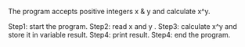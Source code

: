The program accepts positive integers x & y and calculate x^y.

Step1: start the program.
Step2: read x and y .
Step3: calculate x^y and store it in variable result.
Step4: print result.
Step4: end the program.

